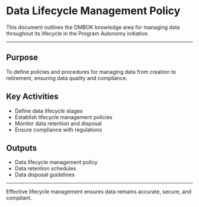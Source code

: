 # Data Lifecycle Management Policy

This document outlines the DMBOK knowledge area for managing data throughout its lifecycle in the Program Autonomy initiative.

---

## Purpose
To define policies and procedures for managing data from creation to retirement, ensuring data quality and compliance.

## Key Activities
- Define data lifecycle stages
- Establish lifecycle management policies
- Monitor data retention and disposal
- Ensure compliance with regulations

## Outputs
- Data lifecycle management policy
- Data retention schedules
- Data disposal guidelines

---

Effective lifecycle management ensures data remains accurate, secure, and compliant.
